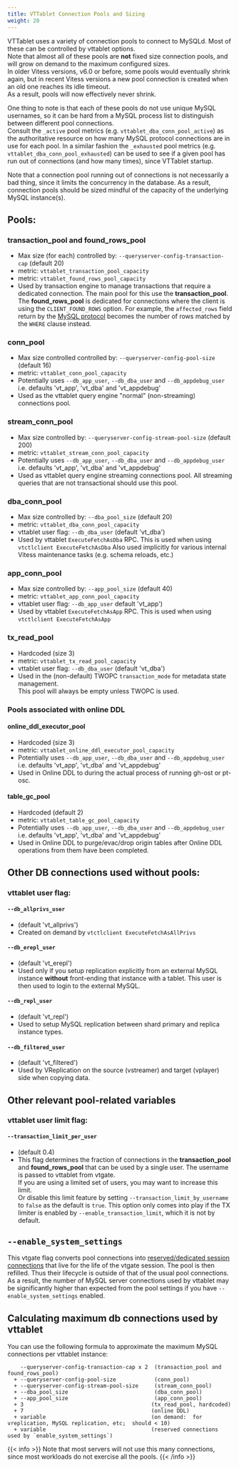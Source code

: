 ```yaml
---
title: VTTablet Connection Pools and Sizing
weight: 20
---
```


VTTablet uses a variety of connection pools to connect to MySQLd. 
Most of these can be controlled by vttablet options.  
Note that almost all of these pools are **not** fixed size connection pools, and will grow on demand to the maximum configured sizes.  
In older Vitess versions, v6.0 or before, some pools would eventually shrink again, but in recent Vitess versions a new pool connection is created when an old one reaches its idle timeout.  
As a result, pools will now effectively never shrink.

One thing to note is that each of these pools do not use unique MySQL usernames, so it can be hard from a MySQL process list to distinguish between different pool connections.  
Consult the `_active` pool metrics (e.g. `vttablet_dba_conn_pool_active`) as the authoritative resource on how many MySQL protocol connections are in use for each pool. 
In a similar fashion the `_exhausted` pool metrics (e.g. `vttablet_dba_conn_pool_exhausted`) can be used to see if a given pool has run out of connections (and how many times), since VTTablet startup.

Note that a connection pool running out of connections is not necessarily a bad thing, since it limits the concurrency in the database. 
As a result, connection pools should be sized mindful of the capacity of the underlying MySQL instance(s).

## Pools:

### transaction_pool and found_rows_pool

  * Max size (for each) controlled by:  `--queryserver-config-transaction-cap` (default 20)
  * metric:  `vttablet_transaction_pool_capacity`
  * metric:  `vttablet_found_rows_pool_capacity`
  * Used by transaction engine to manage transactions that require a dedicated connection. 
  The main pool for this use the **transaction_pool**. 
  The **found_rows_pool** is dedicated for connections where the client is using the `CLIENT_FOUND_ROWS` option. 
  For example, the `affected_rows` field return by the [MySQL protocol](https://dev.mysql.com/doc/internals/en/packet-OK_Packet.html) becomes the number of rows matched by the `WHERE` clause instead.

### conn_pool

  * Max size controlled controlled by:  `--queryserver-config-pool-size` (default 16)
  * metric:  `vttablet_conn_pool_capacity`
  * Potentially uses `--db_app_user`, `--db_dba_user` and `--db_appdebug_user` i.e. defaults 'vt_app', 'vt_dba' and 'vt_appdebug'
  * Used as the vttablet query engine "normal" (non-streaming) connections pool.

### stream_conn_pool

  * Max size controlled by:  `--queryserver-config-stream-pool-size` (default 200)
  * metric:  `vttablet_stream_conn_pool_capacity`
  * Potentially uses `--db_app_user`, `--db_dba_user` and `--db_appdebug_user`
    i.e. defaults 'vt_app', 'vt_dba' and 'vt_appdebug'
  * Used as vttablet query engine streaming connections pool. All streaming queries that are not transactional should use this pool.

### dba_conn_pool

  * Max size controlled by:  `--dba_pool_size` (default 20)
  * metric:  `vttablet_dba_conn_pool_capacity`
  * vttablet user flag:  `--db_dba_user` (default 'vt_dba')
  * Used by vttablet `ExecuteFetchAsDba` RPC. This is used when using `vtctlclient ExecuteFetchAsDba` 
  Also used implicitly for various internal Vitess maintenance tasks (e.g. schema reloads, etc.)

### app_conn_pool

  * Max size controlled by:  `--app_pool_size` (default 40)
  * metric:  `vttablet_app_conn_pool_capacity`
  * vttablet user flag:  `--db_app_user` default 'vt_app')
  * Used by vttablet `ExecuteFetchAsApp` RPC. This is used when using `vtctlclient ExecuteFetchAsApp`

### tx_read_pool

 * Hardcoded (size 3)
 * metric:  `vttablet_tx_read_pool_capacity`
 * vttablet user flag:  `--db_dba_user` (default 'vt_dba')
 * Used in the (non-default) TWOPC `transaction_mode` for metadata state management.  
  This pool will always be empty unless TWOPC is used.

### Pools associated with online DDL
  
#### online_ddl_executor_pool

 * Hardcoded (size 3)
 * metric:  `vttablet_online_ddl_executor_pool_capacity`
 * Potentially uses `--db_app_user`, `--db_dba_user` and `--db_appdebug_user` i.e. defaults 'vt_app', 'vt_dba' and 'vt_appdebug'
 * Used in Online DDL to during the actual process of running gh-ost or pt-osc.

#### table_gc_pool

 * Hardcoded (default 2)
 * metric:  `vttablet_table_gc_pool_capacity`
 * Potentially uses `--db_app_user`, `--db_dba_user` and `--db_appdebug_user` i.e. defaults 'vt_app', 'vt_dba' and 'vt_appdebug'
 * Used in Online DDL to purge/evac/drop origin tables after Online DDL operations from them have been completed.

## Other DB connections used without pools:

### vttablet user flag:

#### `--db_allprivs_user` 

 * (default 'vt_allprivs')
 * Created on demand by `vtctlclient ExecuteFetchAsAllPrivs`

#### `--db_erepl_user` 
                               
 * (default 'vt_erepl')
 * Used only if you setup replication explicitly from an external MySQL instance **without** front-ending that instance with a tablet. 
 This user is then used to login to the external MySQL.

#### `--db_repl_user` 
                                
 * (default 'vt_repl')
 * Used to setup MySQL replication between shard primary and replica instance types.

#### `--db_filtered_user`
                             
 * (default 'vt_filtered')
 * Used by VReplication on the source (vstreamer) and target (vplayer) side when copying data.

## Other relevant pool-related variables

### vttablet user limit flag:

#### `--transaction_limit_per_user` 
            
 * (default 0.4)
 * This flag determines the fraction of connections in the **transaction_pool** and **found_rows_pool** that can be used by a single user. 
 The username is passed to vttablet from vtgate.  
 If you are using a limited set of users, you may want to increase this limit.  
 Or disable this limit feature by setting `--transaction_limit_by_username` to `false` as the default is `true`.
 This option only comes into play if the TX limiter is enabled by `--enable_transaction_limit`, which it is not by default.
 
 ## `--enable_system_settings`

This vtgate flag converts pool connections into [reserved/dedicated session connections](../../query-serving/reserved-conn/#enabling-reserved-connections) that live for the life of the vtgate session.  The pool is then refilled.  Thus their lifecycle is outside of that of the usual pool
connections. As a result, the number of MySQL server connections used by
vttablet may be significantly higher than expected from the pool settings if
you have `--enable_system_settings` enabled.

## Calculating maximum db connections used by vttablet

You can use the following formula to approximate the maximum MySQL connections per vttablet instance:
```
    --queryserver-config-transaction-cap x 2  (transaction_pool and found_rows_pool)
  + --queryserver-config-pool-size            (conn_pool)
  + --queryserver-config-stream-pool-size     (stream_conn_pool)
  + --dba_pool_size                           (dba_conn_pool)
  + --app_pool_size                           (app_conn_pool)
  + 3                                        (tx_read_pool, hardcoded)
  + 7                                        (online DDL)
  + variable                                 (on demand:  for vreplication, MySQL replication, etc;  should < 10)
  + variable                                 (reserved connections used by `enable_system_settings`)
```

{{< info >}}
Note that most servers will not use this many connections, since most workloads do not exercise all the pools.
{{< /info >}}
   
